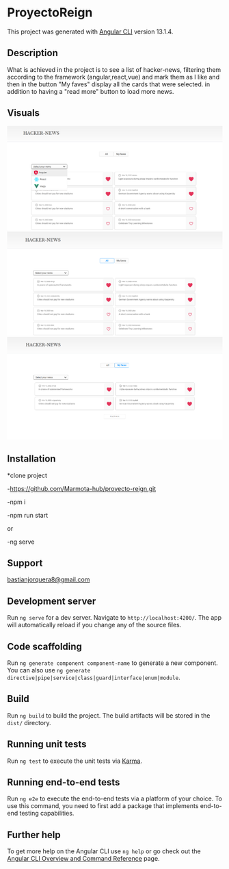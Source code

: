 # ProyectoReign

This project was generated with [Angular CLI](https://github.com/angular/angular-cli) version 13.1.4.

## Description
What is achieved in the project is to see a list of hacker-news, filtering them according to the framework (angular,react,vue) and mark them as I like and then in the button "My faves" display all the cards that were selected. in addition to having a "read more" button to load more news.

## Visuals 
![](src/assets/images/captura01.png)
![](src/assets/images/captura02.png)
![](src/assets/images/captura03.png)

## Installation

*clone project

-https://github.com/Marmota-hub/proyecto-reign.git

-npm i

-npm run start 

or 

-ng serve

## Support

bastianjorquera8@gmail.com


## Development server

Run `ng serve` for a dev server. Navigate to `http://localhost:4200/`. The app will automatically reload if you change any of the source files.

## Code scaffolding

Run `ng generate component component-name` to generate a new component. You can also use `ng generate directive|pipe|service|class|guard|interface|enum|module`.

## Build

Run `ng build` to build the project. The build artifacts will be stored in the `dist/` directory.

## Running unit tests

Run `ng test` to execute the unit tests via [Karma](https://karma-runner.github.io).

## Running end-to-end tests

Run `ng e2e` to execute the end-to-end tests via a platform of your choice. To use this command, you need to first add a package that implements end-to-end testing capabilities.

## Further help

To get more help on the Angular CLI use `ng help` or go check out the [Angular CLI Overview and Command Reference](https://angular.io/cli) page.
